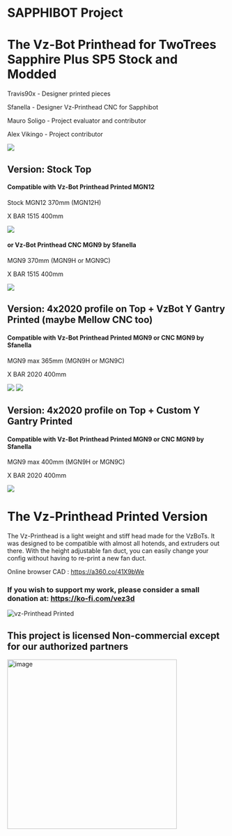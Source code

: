 # SAPPHIBOT Project
# The Vz-Bot Printhead for TwoTrees Sapphire Plus SP5 Stock and Modded
Travis90x - Designer printed pieces

Sfanella - Designer Vz-Printhead CNC for Sapphibot

Mauro Soligo - Project evaluator and contributor

Alex Vikingo - Project contributor


![](https://twotrees3d.com/wp-content/uploads/2023/01/Two-Trees-SP-5-3d-printer-reviews.jpg)

## Version: Stock Top
#### Compatible with Vz-Bot Printhead Printed MGN12
Stock MGN12 370mm (MGN12H)

X BAR 1515 400mm

![](https://onedrive.live.com/embed?resid=2A6BE858ABEEB97B%21615345&authkey=%21ACcWkevuUSs0L1U&width=1607&height=776)

#### or Vz-Bot Printhead CNC MGN9 by Sfanella
MGN9 370mm (MGN9H or MGN9C)

X BAR 1515 400mm

![](https://onedrive.live.com/embed?resid=2A6BE858ABEEB97B%21615333&authkey=%21AMQTol4phfF4L80&width=1517&height=787)


## Version:  4x2020 profile on Top +  VzBot Y Gantry Printed (maybe Mellow CNC too)

#### Compatible with Vz-Bot Printhead Printed MGN9 or CNC MGN9 by Sfanella

MGN9 max 365mm (MGN9H or MGN9C)

X BAR 2020 400mm 


![](https://onedrive.live.com/embed?resid=2A6BE858ABEEB97B%21615374&authkey=%21APqznIEqk_5P_HE&width=1216&height=756)
![](https://onedrive.live.com/embed?resid=2A6BE858ABEEB97B%21615380&authkey=%21AFLBbyhYReuWmpQ&width=1308&height=785)

## Version:  4x2020 profile on Top + Custom Y Gantry Printed

#### Compatible with Vz-Bot Printhead Printed MGN9 or CNC MGN9 by Sfanella

MGN9 max 400mm (MGN9H or MGN9C)

X BAR 2020 400mm 

![](https://onedrive.live.com/embed?resid=2A6BE858ABEEB97B%21615413&authkey=%21AAOxeRMOdblrfmA&width=1012&height=738)



# The Vz-Printhead Printed Version

The Vz-Printhead is a light weight  and stiff head made for the VzBoTs. It was designed to be compatible with almost all hotends,
and extruders out there. With the height adjustable fan duct, you can easily change your config without having to re-print a new fan duct.

Online browser CAD : https://a360.co/41X9bWe

### If you wish to support my work, please consider a small donation at: https://ko-fi.com/vez3d

![vz-Printhead Printed](https://user-images.githubusercontent.com/37383368/212792934-23a15a4c-6bd0-41ab-9c1b-562e4f4d0f15.PNG)

## This project is licensed Non-commercial except for our authorized partners
<img width="389" alt="image" src="https://user-images.githubusercontent.com/37383368/187048918-d388e8f9-8f84-4fd7-b27f-d4f9ee766cb4.png">


